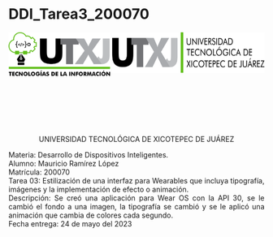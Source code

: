 # DDI_Tarea3_200070
<div style="display: flex; justify-content: space-between;">
    <img align="left" src="https://github.com/MauricioRL15/Logos_UTXJ/blob/main/LOGO%20TIC.png?raw=true" alt="Imagen 1" width="200"; />
    <img align="right" src="https://github.com/MauricioRL15/Logos_UTXJ/blob/main/LOGO%20UTXJ%202019.png?raw=true" alt="Imagen 2" width="300" height="80" />
</div><br><br><br><br><br><br>
<p align="center">UNIVERSIDAD TECNOLÓGICA DE XICOTEPEC DE JUÁREZ</p>
<div style="text-align: justify">
Materia: Desarrollo de Dispositivos Inteligentes. <br>
Alumno: Mauricio Ramírez López <br>
Matrícula: 200070 <br>
Tarea 03: Estilización de una interfaz para Wearables que incluya tipografía, imágenes y la implementación de efecto o animación. <br>
Descripción: Se creó una aplicación para Wear OS con la API 30, se le cambió el fondo a una imagen, la tipografía se cambió y se le aplicó una animación que cambia de colores cada segundo. <br>
Fecha entrega: 24 de mayo del 2023
</div>
